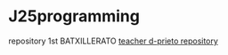 # J25programming
repository 1st BATXILLERATO
[teacher d-prieto repository](https://github.com/d-prieto/J25-Programming)
